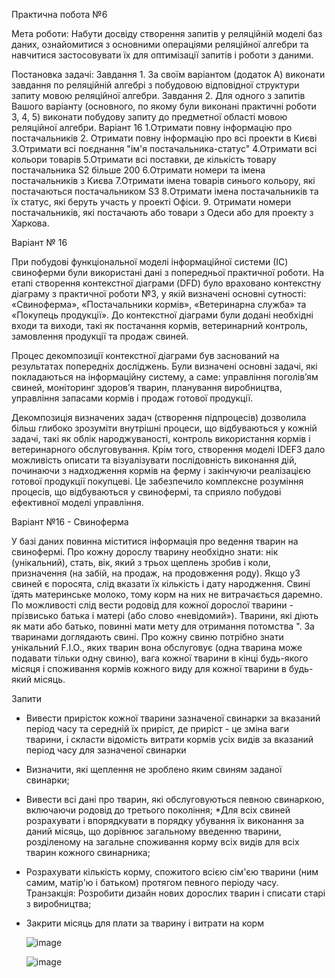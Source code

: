 Практична побота №6

Мета роботи: Набути досвіду створення запитів у реляційній моделі баз даних, ознайомитися з основними операціями реляційної алгебри та навчитися застосовувати їх для оптимізації запитів і роботи з даними. 

Постановка задачі: 
Завдання 1. За своїм варіантом (додаток А) виконати завдання по 
реляційній алгебрі з побудовою відповідної структури запиту мовою 
реляційної алгебри. 
Завдання 2. Для одного з запитів Вашого варіанту (основного, по 
якому були виконані практичні роботи 3, 4, 5) виконати побудову запиту до предметної області мовою реляційної алгебри.
Варіант 16 
1.Отримати повну інформацію про постачальників
2. Отримати повну інформацію про всі проекти в Києві 
3.Отримати всі поєднання "ім'я постачальника-статус"
4.Отримати всі кольори товарів
5.Отримати всі поставки, де кількість товару постачальника S2 більше 200
6.Отримати номери та імена постачальників з Києва
7.Отримати імена товарів синього кольору, які постачаються постачальником S3
8.Отримати імена постачальників та їх статус, які беруть участь у проекті Офіси.
9. Отримати номери постачальників, які постачають або товари з Одеси або для проекту з Харкова. 

Варіант № 16

При побудові функціональної моделі інформаційної системи (ІС) свиноферми були використані дані з попередньої практичної роботи. На етапі створення контекстної діаграми (DFD) було враховано контекстну діаграму з практичної роботи №3, у якій визначені основні сутності: «Свиноферма», «Постачальники кормів», «Ветеринарна служба» та «Покупець продукції». До контекстної діаграми були додані необхідні входи та виходи, такі як постачання кормів, ветеринарний контроль, замовлення продукції та продаж свиней.

Процес декомпозиції контекстної діаграми був заснований на результатах попередніх досліджень. Були визначені основні задачі, які покладаються на інформаційну систему, а саме: управління поголів’ям свиней, моніторинг здоров’я тварин, планування виробництва, управління запасами кормів і продаж готової продукції.

Декомпозиція визначених задач (створення підпроцесів) дозволила більш глибоко зрозуміти внутрішні процеси, що відбуваються у кожній задачі, такі як облік народжуваності, контроль використання кормів і ветеринарного обслуговування. Крім того, створення моделі IDEF3 дало можливість описати та візуалізувати послідовність виконання дій, починаючи з надходження кормів на ферму і закінчуючи реалізацією готової продукції покупцеві. Це забезпечило комплексне розуміння процесів, що відбуваються у свинофермі, та сприяло побудові ефективної моделі управління.

Варіант №16 - Свиноферма

У базі даних повинна міститися інформація про ведення тварин на 
свинофермі. Про кожну дорослу тварину необхідно знати: нік 
(унікальний), стать, вік, який з трьох щеплень зробив і коли, 
призначення (на забій, на продаж, на продовження роду). Якщо у3 
свиней є поросята, слід вказати їх кількість і дату народження. Свині 
їдять материнське молоко, тому корм на них не витрачається 
даремно. По можливості слід вести родовід для кожної дорослої 
тварини - прізвисько батька і матері (або слово «невідомий»). 
Тварини, які діють як мати або батько, повинні мати мету для 
отримання потомства ". За тваринами доглядають свині. Про кожну 
свиню потрібно знати унікальний F.I.O., яких тварин вона 
обслуговує (одна тварина може подавати тільки одну свиню), вага 
кожної тварини в кінці будь-якого місяця і споживання кормів 
кожного виду для кожної тварини в будь-який місяць. 

Запити 
* Вивести прирісток кожної тварини зазначеної свинарки за вказаний період часу та середній їх приріст, де приріст - це зміна ваги тварини, і скласти відомість витрати кормів усіх видів за вказаний період часу для зазначеної свинарки
* Визначити, які щеплення не зроблено яким свиням заданої свинарки;
* Вивести всі дані про тварин, які обслуговуються певною свинаркою, включаючи родовід до третього покоління;
*Для всіх свиней розрахувати і впорядкувати в порядку убування їх виконання за даний місяць, що дорівнює загальному введенню тварини, розділеному на загальне споживання корму всіх видів для всіх тварин кожного свинарника;
* Розрахувати кількість корму, спожитого всією сім'єю тварини (ним самим, матір'ю і батьком) протягом певного періоду часу.
  Транзакція: 
Розробити дизайн нових дорослих тварин і списати старі з 
виробництва; 
* Закрити місяць для плати за тварину і витрати на корм

  ![image](https://github.com/user-attachments/assets/03dc37da-9224-4a43-aa99-ca9a046a151c)

  ![image](https://github.com/user-attachments/assets/d77b00ea-fe54-41bb-a18f-c0a4aae653d8)


